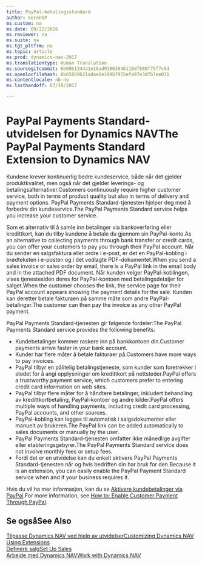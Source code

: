 ```yaml
---
title: PayPal-betalingsstandard
author: SorenGP
ms.custom: na
ms.date: 09/22/2016
ms.reviewer: na
ms.suite: na
ms.tgt_pltfrm: na
ms.topic: article
ms.prod: dynamics-nav-2017
ms.translationtype: Human Translation
ms.sourcegitcommit: 6b60b1344a1e18ad91863046110df880f75f7c04
ms.openlocfilehash: 8b65869621adae6e199b7955efa97e3d7b7ee031
ms.contentlocale: nb-no
ms.lasthandoff: 07/19/2017

---
```


# <a name="the-paypal-payments-standard-extension-to-dynamics-nav"></a><span data-ttu-id="d3c79-102">PayPal Payments Standard-utvidelsen for Dynamics NAV</span><span class="sxs-lookup"><span data-stu-id="d3c79-102">The PayPal Payments Standard Extension to Dynamics NAV</span></span>
<span data-ttu-id="d3c79-103">Kundene krever kontinuerlig bedre kundeservice, både når det gjelder produktkvalitet, men også når det gjelder leverings- og betalingsalternativer.</span><span class="sxs-lookup"><span data-stu-id="d3c79-103">Customers continuously require higher customer service, both in terms of product quality but also in terms of delivery and payment options.</span></span> <span data-ttu-id="d3c79-104">PayPal Payments Standard-tjenesten hjelper deg med å forbedre din kundeservice.</span><span class="sxs-lookup"><span data-stu-id="d3c79-104">The PayPal Payments Standard service helps you increase your customer service.</span></span>

<span data-ttu-id="d3c79-105">Som et alternativ til å samle inn betalinger via bankoverføring eller kredittkort, kan du tilby kundene å betale du gjennom sin PayPal-konto.</span><span class="sxs-lookup"><span data-stu-id="d3c79-105">As an alternative to collecting payments through bank transfer or credit cards, you can offer your customers to pay you through their PayPal account.</span></span> <span data-ttu-id="d3c79-106">Når du sender en salgsfaktura eller ordre i e-post, er det en PayPal-kobling i brødteksten i e-posten og i det vedlagte PDF-dokumentet.</span><span class="sxs-lookup"><span data-stu-id="d3c79-106">When you send a sales invoice or sales order by email, there is a PayPal link in the email body and in the attached PDF document.</span></span> <span data-ttu-id="d3c79-107">Når kunden velger PayPal-koblingen, vises tjenestesiden deres for PayPal-kontoen med betalingsdetaljer for salget.</span><span class="sxs-lookup"><span data-stu-id="d3c79-107">When the customer chooses the link, the service page for their PayPal account appears showing the payment details for the sale.</span></span> <span data-ttu-id="d3c79-108">Kunden kan deretter betale fakturaen på samme måte som andre PayPal-betalinger.</span><span class="sxs-lookup"><span data-stu-id="d3c79-108">The customer can then pay the invoice as any other PayPal payment.</span></span>

<span data-ttu-id="d3c79-109">PayPal Payments Standard-tjenesten gir følgende fordeler:</span><span class="sxs-lookup"><span data-stu-id="d3c79-109">The PayPal Payments Standard service provides the following benefits:</span></span>

- <span data-ttu-id="d3c79-110">Kundebetalinger kommer raskere inn på bankkontoen din.</span><span class="sxs-lookup"><span data-stu-id="d3c79-110">Customer payments arrive faster in your bank account.</span></span>
- <span data-ttu-id="d3c79-111">Kunder har flere måter å betale fakturaer på.</span><span class="sxs-lookup"><span data-stu-id="d3c79-111">Customers have more ways to pay invoices.</span></span>
- <span data-ttu-id="d3c79-112">PayPal tilbyr en pålitelig betalingstjeneste, som kunder som foretrekker i stedet for å angi opplysninger om kredittkort på nettsteder.</span><span class="sxs-lookup"><span data-stu-id="d3c79-112">PayPal offers a trustworthy payment service, which customers prefer to entering credit card information on web sites.</span></span>
- <span data-ttu-id="d3c79-113">PayPal tilbyr flere måter for å håndtere betalinger, inkludert behandling av kredittkortbetaling, PayPal-kontoer og andre kilder.</span><span class="sxs-lookup"><span data-stu-id="d3c79-113">PayPal offers multiple ways of handling payments, including credit card processing, PayPal accounts, and other sources.</span></span>
- <span data-ttu-id="d3c79-114">PayPal-kobling kan legges til automatisk i salgsdokumenter eller manuelt av brukeren.</span><span class="sxs-lookup"><span data-stu-id="d3c79-114">The PayPal link can be added automatically to sales documents or manually by the user.</span></span>
- <span data-ttu-id="d3c79-115">PayPal Payments Standard-tjenesten omfatter ikke månedlige avgifter eller etableringsgebyrer.</span><span class="sxs-lookup"><span data-stu-id="d3c79-115">The PayPal Payments Standard service does not involve monthly fees or setup fees.</span></span>
- <span data-ttu-id="d3c79-116">Fordi det er en utvidelse kan du enkelt aktivere PayPal Payments Standard-tjenesten når og hvis bedriften din har bruk for den.</span><span class="sxs-lookup"><span data-stu-id="d3c79-116">Because it is an extension, you can easily enable the PayPal Payment Standard service when and if your business requires it.</span></span>  

<span data-ttu-id="d3c79-117">Hvis du vil ha mer informasjon, kan du se [Aktivere kundebetalinger via PayPal](sales-how-enable-customer-payments-paypal.md).</span><span class="sxs-lookup"><span data-stu-id="d3c79-117">For more information, see [How to: Enable Customer Payment Through PayPal](sales-how-enable-customer-payments-paypal.md).</span></span>

## <a name="see-also"></a><span data-ttu-id="d3c79-118">Se også</span><span class="sxs-lookup"><span data-stu-id="d3c79-118">See Also</span></span>  
[<span data-ttu-id="d3c79-119">Tilpasse Dynamics NAV ved hjelp av utvidelser</span><span class="sxs-lookup"><span data-stu-id="d3c79-119">Customizing Dynamics NAV Using Extensions</span></span>](ui-extensions.md)  
[<span data-ttu-id="d3c79-120">Definere salg</span><span class="sxs-lookup"><span data-stu-id="d3c79-120">Set Up Sales</span></span>](sales-setup-sales.md)  
[<span data-ttu-id="d3c79-121">Arbeide med Dynamics NAV</span><span class="sxs-lookup"><span data-stu-id="d3c79-121">Work with Dynamics NAV</span></span>](ui-work-product.md)

